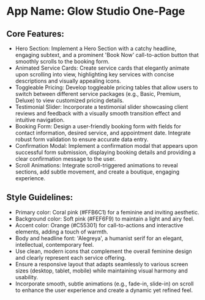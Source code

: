 # **App Name**: Glow Studio One-Page

## Core Features:

- Hero Section: Implement a Hero Section with a catchy headline, engaging subtext, and a prominent 'Book Now' call-to-action button that smoothly scrolls to the booking form.
- Animated Service Cards: Create service cards that elegantly animate upon scrolling into view, highlighting key services with concise descriptions and visually appealing icons.
- Toggleable Pricing: Develop toggleable pricing tables that allow users to switch between different service packages (e.g., Basic, Premium, Deluxe) to view customized pricing details.
- Testimonial Slider: Incorporate a testimonial slider showcasing client reviews and feedback with a visually smooth transition effect and intuitive navigation.
- Booking Form: Design a user-friendly booking form with fields for contact information, desired service, and appointment date. Integrate robust form validation to ensure accurate data entry.
- Confirmation Modal: Implement a confirmation modal that appears upon successful form submission, displaying booking details and providing a clear confirmation message to the user.
- Scroll Animations: Integrate scroll-triggered animations to reveal sections, add subtle movement, and create a boutique, engaging experience.

## Style Guidelines:

- Primary color: Coral pink (#FFB6C1) for a feminine and inviting aesthetic.
- Background color: Soft pink (#FEF6F9) to maintain a light and airy feel.
- Accent color: Orange (#C55301) for call-to-actions and interactive elements, adding a touch of warmth.
- Body and headline font: 'Alegreya', a humanist serif for an elegant, intellectual, contemporary feel.
- Use clean, modern icons that complement the overall feminine design and clearly represent each service offering.
- Ensure a responsive layout that adapts seamlessly to various screen sizes (desktop, tablet, mobile) while maintaining visual harmony and usability.
- Incorporate smooth, subtle animations (e.g., fade-in, slide-in) on scroll to enhance the user experience and create a dynamic yet refined feel.